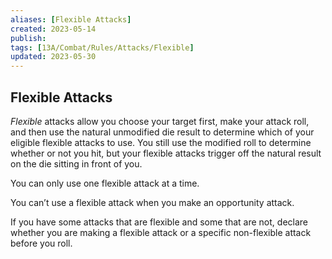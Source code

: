 ```yaml
---
aliases: [Flexible Attacks]
created: 2023-05-14
publish: 
tags: [13A/Combat/Rules/Attacks/Flexible]
updated: 2023-05-30
---
```


## Flexible Attacks

*Flexible* attacks allow you choose your target first, make your attack roll, and then use the natural unmodified die result to determine which of your eligible flexible attacks to use. You still use the modified roll to determine whether or not you hit, but your flexible attacks trigger off the natural result on the die sitting in front of you.

You can only use one flexible attack at a time.

You can’t use a flexible attack when you make an opportunity attack.

If you have some attacks that are flexible and some that are not, declare whether you are making a flexible attack or a specific non-flexible attack before you roll.
